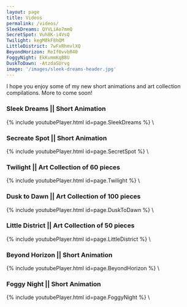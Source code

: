 ```yaml
---
layout: page
title: Videos
permalink: /videos/
SleekDreams: QYVLiAo7mmQ
SecretSpot: Vuh8K-i4VsQ
Twilight: kegM8kF8hQM
LittleDistrict: 7wFxRhmvlXQ
BeyondHorizon: ReIf0vvbR40
FoggyNight: EkKvmmKqB8U
DuskToDawn: -AtzdaSUrvg
image: '/images/sleek-dreams-header.jpg'
---
```


I hope you enjoy some of my new short animations and art collection compilations. More to come soon!

### Sleek Dreams || Short Animation
{% include youtubePlayer.html id=page.SleekDreams %}
\

### Secreate Spot || Short Animation
{% include youtubePlayer.html id=page.SecretSpot %}
\

### Twilight || Art Collection of 60 pieces
{% include youtubePlayer.html id=page.Twilight %} 
\

### Dusk to Dawn || Art Collection of 100 pieces
{% include youtubePlayer.html id=page.DuskToDawn %} 
\

### Little District || Art Collection of 50 pieces
{% include youtubePlayer.html id=page.LittleDistrict %} 
\

### Beyond Horizon || Short Animation
{% include youtubePlayer.html id=page.BeyondHorizon %} 
\

### Foggy Night || Short Animation
{% include youtubePlayer.html id=page.FoggyNight %} 
\
